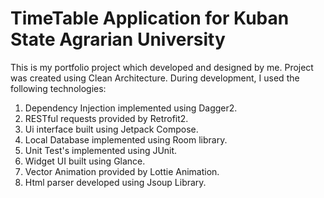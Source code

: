 # TimeTable Application for Kuban State Agrarian University
This is my portfolio project which developed and designed by me. Project was created using Clean Architecture. 
During development, I used the following technologies:
1. Dependency Injection implemented using Dagger2.
2. RESTful requests provided by Retrofit2.
3. Ui interface built using Jetpack Compose.
4. Local Database implemented using Room library.
5. Unit Test's implemented using JUnit.
6. Widget UI built using Glance.
7. Vector Animation provided by Lottie Animation.
8. Html parser developed using Jsoup Library.
